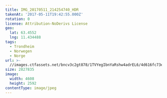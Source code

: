 ```yaml
---
title: IMG_20170511_214254740_HDR
takenAt: '2017-05-11T19:42:55.000Z'
rotation: 0
license: Attribution-NoDerivs License
geo:
  lat: 63.4552
  lng: 11.434488
tags:
  - Trondheim
  - Norwegen
  - Norge
url: >-
  //images.ctfassets.net/bncv3c2gt878/1TVYegIbnYaRshw4adrEL6/4d616fc73ea0cc587a31b9f059afa056/img_20170511_214254740_hdr_34519853011_o
size: 2827835
image:
  width: 4608
  height: 2592
contentType: image/jpeg
---
```


